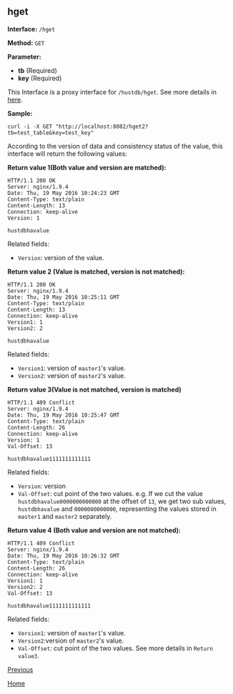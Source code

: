 ## hget ##

**Interface:** `/hget`

**Method:** `GET`

**Parameter:** 

*  **tb** (Required)  
*  **key** (Required)  

This Interface is a proxy interface for `/hustdb/hget`. See more details in [here](../hustdb/hustdb/hget.md).  

**Sample:**

    curl -i -X GET "http://localhost:8082/hget2?tb=test_table&key=test_key"

According to the version of data and consistency status of the value, this interface will return the following values: 

**Return value 1(Both value and version are matched):**

    HTTP/1.1 200 OK
    Server: nginx/1.9.4
    Date: Thu, 19 May 2016 10:24:23 GMT
    Content-Type: text/plain
    Content-Length: 13
    Connection: keep-alive
    Version: 1
    
    hustdbhavalue

Related fields: 
  
* `Version`: version of the value.

**Return value 2 (Value is matched, version is not matched):**

    HTTP/1.1 200 OK
    Server: nginx/1.9.4
    Date: Thu, 19 May 2016 10:25:11 GMT
    Content-Type: text/plain
    Content-Length: 13
    Connection: keep-alive
    Version1: 1
    Version2: 2
    
    hustdbhavalue

Related fields: 

* `Version1`: version of `master1`'s value.
* `Version2`: version of `master2`'s value.

**Return value 3(Value is not matched, version is matched)**

    HTTP/1.1 409 Conflict
    Server: nginx/1.9.4
    Date: Thu, 19 May 2016 10:25:47 GMT
    Content-Type: text/plain
    Content-Length: 26
    Connection: keep-alive
    Version: 1
    Val-Offset: 13
    
    hustdbhavalue1111111111111

Related fields: 

* `Version`: version
* `Val-Offset`: cut point of the two values. e.g. If we cut the value `hustdbhavalue0000000000000` at the offset of `13`, we get two sub values, `hustdbhavalue` and `0000000000000`, representing the values stored in `master1` and `master2` separately.

**Return value 4 (Both value and version are not matched):**

    HTTP/1.1 409 Conflict
    Server: nginx/1.9.4
    Date: Thu, 19 May 2016 10:26:32 GMT
    Content-Type: text/plain
    Content-Length: 26
    Connection: keep-alive
    Version1: 1
    Version2: 2
    Val-Offset: 13
    
    hustdbhavalue1111111111111

Related fields: 

* `Version1`: version of `master1`'s value.
* `Version2`:version of `master2`'s value.
* `Val-Offset`: cut point of the two values. See more details in `Return value3`.

[Previous](../ha.md)

[Home](../../index.md)